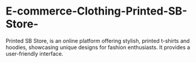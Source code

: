 # E-commerce-Clothing-Printed-SB-Store-
Printed SB Store, is an online platform offering stylish, printed t-shirts and hoodies, showcasing unique designs for fashion enthusiasts. It provides a user-friendly interface.

